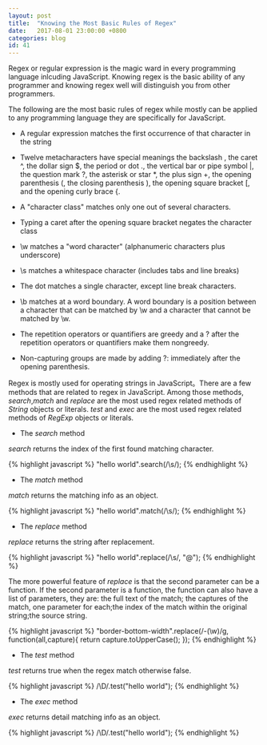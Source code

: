 ```yaml
---
layout: post
title:  "Knowing the Most Basic Rules of Regex"
date:   2017-08-01 23:00:00 +0800
categories: blog
id: 41
---
```


Regex or regular expression is the magic ward in every programming language inlcuding JavaScript. Knowing regex is the basic ability of any programmer and knowing regex well will distinguish you from other programmers.

The following are the most basic rules of regex while mostly can be applied to any programming language they are specifically for JavaScript.

* A regular expression matches the first occurrence of that character in the string

* Twelve metacharacters have special meanings
 the backslash \, the caret ^, the dollar sign $, the period or dot ., the vertical bar or pipe symbol |, the question mark ?, the asterisk or star *, the plus sign +, the opening parenthesis (, the closing parenthesis ), the opening square bracket [, and the opening curly brace {. 

* A "character class" matches only one out of several characters.

* Typing a caret after the opening square bracket negates the character class

* \w matches a "word character" (alphanumeric characters plus underscore)

* \s matches a whitespace character (includes tabs and line breaks)

* The dot matches a single character, except line break characters.

* \b matches at a word boundary. A word boundary is a position between a character that can be matched by \w and a character that cannot be matched by \w.

* The repetition operators or quantifiers are greedy and a ? after the repetition operators or quantifiers make them nongreedy.

* Non-capturing groups are made by adding ?: immediately after the opening parenthesis.

Regex is mostly used for operating strings in JavaScript。There are a few methods that are related to regex in JavaScript. Among those methods, *search*,*match* and *replace* are the most used regex related methods of *String* objects or literals. *test* and *exec* are the most used regex related methods of *RegExp* objects or literals.

* The *search* method

*search* returns the index of the first found matching character. 

{% highlight javascript %}
"hello world".search(/\s/);
{% endhighlight %}

* The *match* method

*match* returns the matching info as an object.

{% highlight javascript %}
"hello world".match(/\s/);
{% endhighlight %}

* The *replace* method

*replace* returns the string after replacement.

{% highlight javascript %}
"hello world".replace(/\s/, "@");
{% endhighlight %}

The more powerful feature of *replace* is that the second parameter can be a function. If the second parameter is a function, the function can also have a list of parameters, they are: the full text of the match; the captures of the match, one parameter for each;the index of the match within the original string;the source string.

{% highlight javascript %}
"border-bottom-width".replace(/-(\w)/g, function(all,capture){
    return capture.toUpperCase();
});
{% endhighlight %}

* The *test* method

*test* returns true when the regex match otherwise false.

{% highlight javascript %}
/\D/.test("hello world");
{% endhighlight %}

* The *exec* method

*exec* returns detail matching info as an object.

{% highlight javascript %}
/\D/.test("hello world");
{% endhighlight %}

